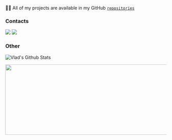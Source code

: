 👨‍💻 All of my projects are available in my GitHub [`repositories`](https://github.com/ayriix?tab=repositories)

<h3 align="left">Contacts</h3>
<p align="left">
  <a href="https://www.vk.com/mcbooster" target="_blank"><img src="https://shields.io/badge/VKONTAKTE-black?logo=vk&style=for-the-badge"/></a>
  <a href="https://t.me/CEKCMEPTB" target="_blank"><img src="https://img.shields.io/badge/Telegram-black?style=for-the-badge&logo=telegram&logoColor=white"/></a>
</p>

<h3 align="left">Other</h3>

![Vlad's Github Stats](https://github-readme-stats.vercel.app/api?username=ayriix&theme=omni&show_icons=true&count_private=true&hide=issues,contribs&include_all_commits=true)

<p align="left">
  <img width="800" height="220" src="https://streak-stats.demolab.com?user=ayriix&theme=highcontrast&hide_border=true&border_radius=5&card_width=800">
</p>
